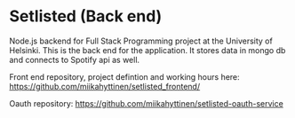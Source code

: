 # Setlisted (Back end)

Node.js backend for Full Stack Programming project at the University of Helsinki. This is the back end for the application. It stores data in mongo db and connects to Spotify api as well.

Front end repository, project defintion and working hours here: https://github.com/miikahyttinen/setlisted_frontend/

Oauth repository: https://github.com/miikahyttinen/setlisted-oauth-service
